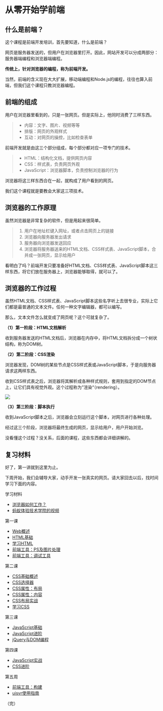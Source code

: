 # 从零开始学前端

## 什么是前端？

这个课程是前端开发培训，首先要知道，什么是前端？

网页是服务器发送的，但用户在浏览器里打开。因此，网站开发可以分成两部分：服务器端编程和浏览器端编程。

**传统上，针对浏览器的编程，称为前端开发。**

当然，前端的含义现在大大扩展，移动端编程和Node.js的编程，往往也算入前端，但我们这个课程只教浏览器编程。

## 前端的组成

用户在浏览器里看到的，只是一张网页。但是实际上，他同时消费了三样东西。

> - 内容：文字、图片、视频等等
> - 排版：网页的外观样式
> - 互动：对网页的操控，比如检查表单

前端开发就是由这三个部分组成，每个部分都对应一项专门的技术。

> - HTML：结构化文档，提供网页内容
> - CSS：样式表，负责网页外观
> - JavaScript：浏览器脚本，负责控制浏览器的行为

浏览器将这三样东西合在一起，就构成了用户看到的网页。

我们这个课程就是要教会大家这三项技术。

## 浏览器的工作原理

虽然浏览器是非常复杂的软件，但是用起来很简单。

> 1. 用户在地址栏键入网址，或者点击网页上的链接
> 2. 浏览器向服务器发出请求
> 3. 服务器向浏览器发送回应
> 4. 浏览器将服务器送来的HTML文档、CSS样式表、JavaScript脚本，合并成一张网页，显示给用户 

看明白了吗？前端开发只要准备好HTML文档、CSS样式表、JavaScript脚本这三样东西，将它们放在服务器上，浏览器能够取得，就可以了。

## 浏览器的工作过程

虽然HTML文档、CSS样式表、JavaScript脚本这些名字听上去很专业，实际上它们都是最普通的文本文件。任何一种文字编辑器，都可以编写。

那么，文本文件怎么就变成了网页呢？这个可就复杂了。

**（1）第一阶段：HTML文档解析**

收到服务器发送的HTML文档后，浏览器在内存中，将HTML文档拆分成一个树状结构，称为DOM树。

**（2）第二阶段：CSS渲染**

浏览器发现，DOM树的某些节点是CSS样式表或JavaScript脚本，于是向服务器请求这两样东西。

收到CSS样式表之后，浏览器将其解析成各种样式规则，套用到指定的DOM节点上，让它们具有视觉外观。这个过程称为”渲染“（rendering）。

![](http://www.html5rocks.com/en/tutorials/internals/howbrowserswork/webkitflow.png)

**（3）第三阶段：脚本执行**

收到JavaScript脚本之后，浏览器会立刻运行这个脚本，对网页进行各种处理。

经过这三个阶段，浏览器将最终生成的网页，显示给用户，用户开始浏览。

没看懂这个过程？没关系，后面的课程，这些东西都会详细讲解的。

## 复习材料

好了，第一讲就到这里为止。

下周开始，我们会辅导大家，动手开发一张真实的网页。请大家回去以后，找时间学习下面的内容。

学习材料

- [浏览器如何工作？](http://www.html5rocks.com/zh/tutorials/internals/howbrowserswork/)
- [蚂蚁体验技术学院的视频](http://atit.alipay.net/index.php?r=themeDetail/newIndex&id=198)

第一课

- [Web概述](http://atit.alipay.net/index.php?r=courseDetail/index&courseid=824)
- [HTML基础](http://atit.alipay.net/index.php?r=courseDetail/index&courseid=824)
- [学习HTML](http://xue.alibaba-inc.com/trs/mediaDetail.htm?spm=0.0.0.0.zQTjKE&mediaUid=3d390552-b301-4af2-a0df-5c56eb2f6133)
- [前端工具：PS及图片处理](http://atit.alipay.net/index.php?r=courseDetail/index&courseid=815)
- [前端工具：调试工具](http://atit.alipay.net/index.php?r=courseDetail/index&courseid=812)

第二课

- [CSS基础概述](http://atit.alipay.net/index.php?r=courseDetail/index&courseid=780)
- [CSS选择器](http://atit.alipay.net/index.php?r=courseDetail/index&courseid=780)
- [CSS属性：布局](http://atit.alipay.net/index.php?r=courseDetail/index&courseid=782)
- [CSS属性：内容](http://atit.alipay.net/index.php?r=courseDetail/index&courseid=783)
- [CSS布局实战](http://atit.alipay.net/index.php?r=courseDetail/index&courseid=818)
- [学习CSS](http://xue.alibaba-inc.com/trs/mediaDetail.htm?spm=0.0.0.0.jWocwm&mediaUid=a2e19a1e-1a40-42e0-9383-d9eca8854f17)

第三课

- [JavaScript基础](http://atit.alipay.net/index.php?r=courseDetail/index&courseid=809)
- [JavaScript进阶](http://atit.alipay.net/index.php?r=courseDetail/index&courseid=811)
- [jQuery与DOM编程](http://atit.alipay.net/index.php?r=courseDetail/index&courseid=817)

第四课

- [JavaScript实战](http://atit.alipay.net/index.php?r=courseDetail/index&courseid=810)
- [CSS进阶](http://atit.alipay.net/index.php?r=courseDetail/index&courseid=808)

第五周

- [前端工具：构建](http://atit.alipay.net/index.php?r=courseDetail/index&courseid=814)
- [uisvr使用指南](http://atit.alipay.net/index.php?r=courseDetail/index&courseid=823)

（完）
